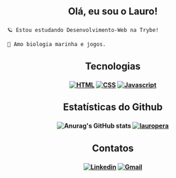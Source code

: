 <h2 align="center">  <br>

Olá, eu sou o Lauro! 
<br>

</h2>

```
  🪐 Estou estudando Desenvolvimento-Web na Trybe!
  
  🐬 Amo biologia marinha e jogos.
```

<h2 align="center">

Tecnologias

</h2>

<h4 align="center">

[![HTML](https://img.shields.io/badge/HTML5-E34F26?style=for-the-badge&logo=html5&logoColor=white)](github.com/lauropera)
[![CSS](https://img.shields.io/badge/CSS3-1572B6?style=for-the-badge&logo=css3&logoColor=white)](github.com/lauropera)
[![Javascript](https://img.shields.io/badge/JavaScript-F7DF1E?style=for-the-badge&logo=javascript&logoColor=black)](github.com/lauropera)

</h4>


<h2 align="center">

Estatísticas do Github

</h2>

<h4 align="center">

![Anurag's GitHub stats](https://github-readme-stats.vercel.app/api?username=lauropera&show_icons=true&theme=github_dark)
[![lauropera](https://github-readme-stats.vercel.app/api/top-langs/?username=lauropera&hide=html&layout=compact=true&theme=github_dark)](https://github.com/lauropera/)

</h4>

<h2 align="center">

Contatos

</h2>

<h4 align="center">
 
[![Linkedin](https://img.shields.io/badge/-Linkedin-blue?style=for-the-badge&logo=Linkedin&logoColor=white&link=https://github.com/lauropera)](https://www.linkedin.com/in/lauro-pereira-sr/)
[![Gmail](https://img.shields.io/badge/Gmail-D14836?style=for-the-badge&logo=gmail&logoColor=white)](mailto:lauropera01@gmail.com)
</h4>
